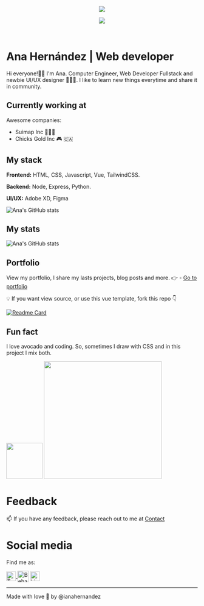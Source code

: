 <p align="center" class="circle">
<img class="circle" src="https://lh3.googleusercontent.com/-KnOsqjPiLug/YGU3kQFQmaI/AAAAAAAAA2w/qxXxeuIpygITOOAQNGFxxiTPDvks3wuVQCEwYBhgLKtQDAL1Ocqz3G3k5lqGl_6DKfJFBfmkaPimCiAkx6eNqQPTEl0AGnkCb7Qt8KgppXz-tLQx2xuptmU7DCGlA5Tjjwskv53yRmfSmCDxgFcjMoWq5tEGDBK_AOeB9THc7xD9nbWg_T2fWn2w3-X1ADNwbUuOYssauXrnlsoxqQ9A0qNRu6JEETFaywvwhjU5B3Do2X93mdINCCYJxi-vlhH5OSkkX8S9xc95pJBLpD2baQznLHj7LktEg9A4xZ_jNv7rHh_0-W7gRTPOffWVYyDJGZOzvWopP71IDYiluA4Dz1fTgR1z6VEWY8pdyi63hesufpXPq0Yvt0_jgw7qmebvvljAjfBR0aYYCSXTv5d-BaqYo7Jqhe3MrbSUNbbM3QRoe_SqXng4axRLHPg7nOaCTsmLkudRRrc5Bbt-QahZC2JtL8ARlZeQaXJQ_qpg1OGGwPBeNv7Eih4ItPN9A_WvZf0qxjwj1Lkjk3Vgq5dCcHhVmVZxxnD0CQvCug3I_Mg6YbbpcIvLM_U54zmKM-nQZggXTc6bJMQS7HmJ6bLvQhSWIuH0I84k3NXmLVs5THMXqq4odkqi-zsWTkQmfwswuihpV4zUK4VJXrd-2hrPDWk2SbjWTMOfy2oQG/w139-h140-p/Intersect.png">
</p>

<p align="center">
<a href="https://twitter.com/ianahernandez"><img src="https://img.shields.io/twitter/follow/ianahernandez?label=Follow&style=social"></a>
</p></br>

# Ana Hernández | Web developer

Hi everyone!👋🏽 I'm Ana. Computer Engineer, Web Developer Fullstack and newbie UI/UX designer 👩🏻‍💻. I like to learn new things everytime and share it in community.  
  
## Currently working at

Awesome companies:

- Suimap Inc 💙🇺🇸
- Chicks Gold Inc :video_game: 🇨🇦

## My stack

**Frontend:** HTML, CSS, Javascript, Vue, TailwindCSS.

**Backend:** Node, Express, Python.

**UI/UX:** Adobe XD, Figma

![Ana's GitHub stats](https://github-readme-stats.vercel.app/api/top-langs?username=ianahernandez&show_icons=true&count_private=true&theme=tokyonight&title_color=f2f2f2&icon_color=ecd748&text_color=b9a0da&langs_count=6)


## My stats

![Ana's GitHub stats](https://github-readme-stats.vercel.app/api?username=ianahernandez&show_icons=true&count_private=true&theme=tokyonight&title_color=f2f2f2&icon_color=ecd748&text_color=b9a0da)

## Portfolio
View my portfolio, I share my lasts projects, blog posts and more.
:point_right: - [Go to portfolio](https://ianahernandez.tech)

:bulb: If you want view source, or use this vue template, fork this repo :point_down:


[![Readme Card](https://github-readme-stats.vercel.app/api/pin/?username=ianahernandez&repo=portfolio&show_owner=true&show_icons=true&theme=tokyonight&title_color=f2f2f2&icon_color=ecd748&text_color=b9a0da)](https://github.com/ianahernandez/portfolio)

  
## Fun fact

I love avocado and coding. So, sometimes I draw with CSS and in this project I mix both.

<p align="left">
  <img width=95 src="https://pbs.twimg.com/media/Eey0uiRWAAcpR6t.png">
  <a href="https://github.com/ianahernandez/avocado-css"><img align="" width="310px" src="https://github-readme-stats.vercel.app/api/pin/?username=ianahernandez&repo=avocado-css&show_owner=true&show_icons=true&theme=tokyonight&title_color=f2f2f2&icon_color=ecd748&text_color=b9a0da"/></a>
</p>


# Feedback

📫 If you have any feedback, please reach out to me at [Contact](https://ianahernandez.tech/contacto)

# Social media

Find me as:

<p align="left">
<a href="https://twitter.com/ianahernandez" target="blank"><img align="center" src="https://www.flaticon.com/svg/vstatic/svg/174/174876.svg?token=exp=1620495043~hmac=a2b03a8ceb723f6b8a62dff8d363e17a" alt="Twitter Account" height="25"</a>
<a href="https://behance.net/ianahernandez" target="blank"><img align="center" src="https://www.flaticon.com/svg/vstatic/svg/174/174837.svg?token=exp=1620495046~hmac=642888a5a66090dcfe61699ee9b13086" alt="Behance Account" height="30" /></a>
<a href="https://linkedin.com/in/ianahernandez/" target="blank"><img align="center" src="https://www.flaticon.com/svg/vstatic/svg/2111/2111499.svg?token=exp=1620495037~hmac=ac81895ff2ae3590615ca6ba5c4a4806" alt="Linkedin Account" height="25"/></a>
</p>



______

Made with love :purple_heart: by @ianahernandez

  

